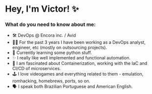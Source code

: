# Hey, I'm Victor! ✨

### What do you need to know about me:

- 🛠️ DevOps @ Encora inc. / Avid
- 👨‍💻 For the past 3 years I have been working as a DevOps analyst, engineer, etc (mostly on outsourcing projects).
- 📘 Currently learning some python stuff.
- ✨ I really like well implemented and functional automation. 
- 👀 I am fascinated about Containerization, working with the IaC and CI/CD of microservices.
- 🕹️ I love videogames and everything related to them - emulation, romhacking, homebrews, ports, so on.
- 🗣️ I speak both Brazilian Portuguese and American English.
